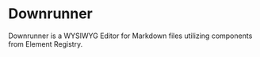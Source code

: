 # Downrunner

Downrunner is a WYSIWYG Editor for Markdown files utilizing components from Element Registry.